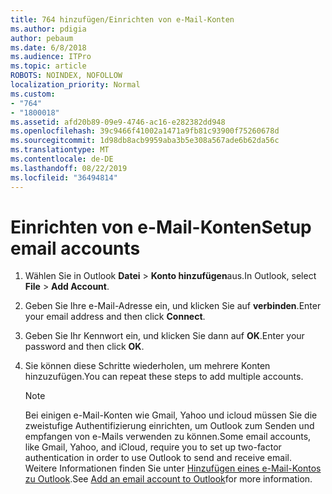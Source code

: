 ```yaml
---
title: 764 hinzufügen/Einrichten von e-Mail-Konten
ms.author: pdigia
author: pebaum
ms.date: 6/8/2018
ms.audience: ITPro
ms.topic: article
ROBOTS: NOINDEX, NOFOLLOW
localization_priority: Normal
ms.custom:
- "764"
- "1800018"
ms.assetid: afd20b89-09e9-4746-ac16-e282382dd948
ms.openlocfilehash: 39c9466f41002a1471a9fb81c93900f75260678d
ms.sourcegitcommit: 1d98db8acb9959aba3b5e308a567ade6b62da56c
ms.translationtype: MT
ms.contentlocale: de-DE
ms.lasthandoff: 08/22/2019
ms.locfileid: "36494814"
---
```

# <a name="setup-email-accounts"></a><span data-ttu-id="4491d-102">Einrichten von e-Mail-Konten</span><span class="sxs-lookup"><span data-stu-id="4491d-102">Setup email accounts</span></span>

1. <span data-ttu-id="4491d-103">Wählen Sie in Outlook **Datei** \> **Konto hinzufügen**aus.</span><span class="sxs-lookup"><span data-stu-id="4491d-103">In Outlook, select **File** \> **Add Account**.</span></span>

2. <span data-ttu-id="4491d-104">Geben Sie Ihre e-Mail-Adresse ein, und klicken Sie auf **verbinden**.</span><span class="sxs-lookup"><span data-stu-id="4491d-104">Enter your email address and then click **Connect**.</span></span>

3. <span data-ttu-id="4491d-105">Geben Sie Ihr Kennwort ein, und klicken Sie dann auf **OK**.</span><span class="sxs-lookup"><span data-stu-id="4491d-105">Enter your password and then click **OK**.</span></span>

4. <span data-ttu-id="4491d-106">Sie können diese Schritte wiederholen, um mehrere Konten hinzuzufügen.</span><span class="sxs-lookup"><span data-stu-id="4491d-106">You can repeat these steps to add multiple accounts.</span></span>

    > [!NOTE]
    > <span data-ttu-id="4491d-107">Bei einigen e-Mail-Konten wie Gmail, Yahoo und icloud müssen Sie die zweistufige Authentifizierung einrichten, um Outlook zum Senden und empfangen von e-Mails verwenden zu können.</span><span class="sxs-lookup"><span data-stu-id="4491d-107">Some email accounts, like Gmail, Yahoo, and iCloud, require you to set up two-factor authentication in order to use Outlook to send and receive email.</span></span> <span data-ttu-id="4491d-108">Weitere Informationen finden Sie unter [Hinzufügen eines e-Mail-Kontos zu Outlook](https://support.office.com/article/6e27792a-9267-4aa4-8bb6-c84ef146101b.aspx).</span><span class="sxs-lookup"><span data-stu-id="4491d-108">See [Add an email account to Outlook](https://support.office.com/article/6e27792a-9267-4aa4-8bb6-c84ef146101b.aspx)for more information.</span></span>
  